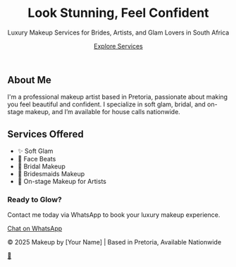 <!DOCTYPE html>
<html lang="en">
<head>
  <meta charset="UTF-8" />
  <meta name="viewport" content="width=device-width, initial-scale=1.0" />
  <meta name="description" content="Premium makeup artist in Pretoria specializing in bridal, glam, and on-stage looks. Nationwide house calls available.">
  <meta name="keywords" content="Makeup Artist Pretoria, Bridal Makeup, Face Beat, Glam Makeup, On-stage Makeup, South Africa Makeup Services">
  <meta name="author" content="Your Name">
  <title>Premium Makeup Services | Pretoria</title>
  <link rel="stylesheet" href="styles.css" />
  <link rel="icon" href="favicon.ico" />
</head>
<body>

  <header class="hero">
    <div class="container">
      <h1>Look Stunning, Feel Confident</h1>
      <p>Luxury Makeup Services for Brides, Artists, and Glam Lovers in South Africa</p>
      <a href="#services" class="cta-button">Explore Services</a>
    </div>
  </header>

  <section class="about" id="about">
    <div class="container">
      <h2>About Me</h2>
      <p>I'm a professional makeup artist based in Pretoria, passionate about making you feel beautiful and confident. I specialize in soft glam, bridal, and on-stage makeup, and I’m available for house calls nationwide.</p>
    </div>
  </section>

  <section class="services" id="services">
    <div class="container">
      <h2>Services Offered</h2>
      <ul class="service-list">
        <li>✨ Soft Glam</li>
        <li>💄 Face Beats</li>
        <li>👰 Bridal Makeup</li>
        <li>👭 Bridesmaids Makeup</li>
        <li>🎤 On-stage Makeup for Artists</li>
      </ul>
    </div>
  </section>

  <section class="cta">
    <div class="container">
      <h3>Ready to Glow?</h3>
      <p>Contact me today via WhatsApp to book your luxury makeup experience.</p>
      <a href="https://wa.me/27817236182" class="cta-button">Chat on WhatsApp</a>
    </div>
  </section>

  <footer class="footer">
    <div class="container">
      <p>&copy; 2025 Makeup by [Your Name] | Based in Pretoria, Available Nationwide</p>
    </div>
  </footer>

  <a href="https://wa.me/27817236182" class="whatsapp-float" target="_blank">💬</a>

</body>
</html>

